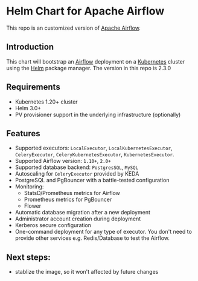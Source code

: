 # Helm Chart for Apache Airflow

This repo is an customized version of [Apache Airflow](https://airflow.apache.org/).

## Introduction

This chart will bootstrap an [Airflow](https://airflow.apache.org) deployment on a [Kubernetes](http://kubernetes.io)
cluster using the [Helm](https://helm.sh) package manager.
The version in this repo is 2.3.0

## Requirements

- Kubernetes 1.20+ cluster
- Helm 3.0+
- PV provisioner support in the underlying infrastructure (optionally)

## Features

* Supported executors: ``LocalExecutor``, ``LocalKubernetesExecutor``, ``CeleryExecutor``, ``CeleryKubernetesExecutor``, ``KubernetesExecutor``.
* Supported Airflow version: ``1.10+``, ``2.0+``
* Supported database backend: ``PostgresSQL``, ``MySQL``
* Autoscaling for ``CeleryExecutor`` provided by KEDA
* PostgreSQL and PgBouncer with a battle-tested configuration
* Monitoring:
   * StatsD/Prometheus metrics for Airflow
   * Prometheus metrics for PgBouncer
   * Flower
* Automatic database migration after a new deployment
* Administrator account creation during deployment
* Kerberos secure configuration
* One-command deployment for any type of executor. You don't need to provide other services e.g. Redis/Database to test the Airflow.

## Next steps:

- stablize the image, so it won't affected by future changes

